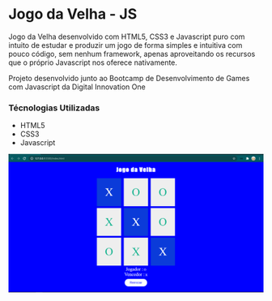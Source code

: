 # Jogo da Velha - JS

Jogo da Velha desenvolvido com HTML5, CSS3 e Javascript puro com intuito de estudar e produzir um jogo de forma simples e intuitiva com pouco código, sem nenhum framework, apenas aproveitando
os recursos que o próprio Javascript nos oferece nativamente.

Projeto desenvolvido junto ao Bootcamp de Desenvolvimento de Games com Javascript da Digital Innovation One 

### Técnologias Utilizadas
- HTML5
- CSS3
- Javascript

![Jogo da Memória Design](https://github.com/guilherme25alves/dio-jodo-da-velha/blob/main/velha.png?raw=true)
